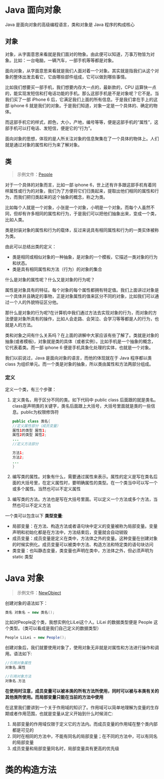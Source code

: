 # Java 面向对象

Java 是面向对象的高级编程语言，类和对象是 Java 程序的构成核心

## 对象

对象，从字面意思来看就是我们面对的物象。由此便可以知道，万事万物皆为对象。比如：一台电脑，一辆汽车，一部手机等等都是对象。

面向对象，从字面意思来看就是我们人面对着一个对象。其实就是指我们从这个对象的整体出发去看它，它由哪些部件组成，它可以做到哪些事情。

比如我们想要买一部手机，我们想要内存大一点的，最新款的，CPU 运算快一点的，能实现发短信和打电话功能的手机。那么这部手机是不是对象呢？它不是。当我们买了一部 iPhone 6 后，它满足我们上面的所有信息。于是我们拿在手上的这部 iphone 6 就是我们的对象。于是我们知道，对象一定是一个具体的、确定的物体。

而这部手机它的样式，颜色，大小，产地，编号等等，便是这部手机的“属性”，这部手机可以打电话、发短信，便是它的“行为”。

面向对象的思想，体现的是人所关注对象的信息聚集在了一个具体的物体上。人们就是通过对象的属性和行为来了解对象。

## 类

> 示例文件：[People](./day13/People.java)

对于一个具体的对象而言，比如一部 iphone 6，世上还有许多跟这部手机有着同样属性或行为的对象，我们为了方便将它们归类起来，提取出他们相同的属性和行为，而我们把归类起来的这个抽象的概念，称之为类。

比如每个人就是一个对象，小张是一个对象，小明是一个对象。而每个人虽然不同，但却有许多相同的属性和行为，于是我们可以把他们抽象出来，变成一个类，比如人类。

类是封装对象的属性和行为的载体，反过来说具有相同属性和行为的一类实体被称为类。

由此可以总结出类的定义：

-   类是相同或相似对象的一种抽象，是对象的一个模板，它描述一类对象的行为和状态。
-   类是具有相同属性和方法（行为）的对象的集合

什么是对象的属性呢？什么又是对象的行为呢？

属性是对象具有的特征。每个对象的每个属性都拥有特定值。我们上面讲过对象是一个具体并且确定的事物，正是对象属性的值来区分不同的对象，比如我们可以通过一个人的外貌特征区分他。

那什么是对象的行为呢?在计算机中我们通过方法去实现对象的行为，而对象的方法便是对象所具有的操作，比如人会走路、会哭泣、会学习等等都是人的行为，也就是人的方法。

类和对象之间有什么关系吗？在上面的讲解中大家应该有些了解了。类就是对象的抽象(或者模板)，对象就是类的具体（或者实例）。比如手机是一个抽象的概念，它代表着类。而一部 iphone 6 便是手机具象化处理的实体，也就是一个对象。

我们以前说过，Java 是面向对象的语言，而他的体现就在于 Java 程序都以类 class 为组织单元。而一个类是对象的抽象，所以类由属性和方法两部分组成。

### 定义

定义一个类，有三个步骤：

1.  定义类名，用于区分不同的类。如下代码中 public class 后面跟的就是类名。class是声明类的关键字，类名后面跟上大括号，大括号里面就是类的一些信息。public为权限修饰符

    ```java
    public class 类名{
    //定义属性部分（成员变量）
    属性1的类型 属性1;
    属性2的类型 属性2;
    ...
    //定义方法部分

    方法1;
    方法2;
    ...
    }
    ```

2.  编写类的属性。对象有什么，需要通过属性来表示。属性的定义是写在类名后面的大括号里，在定义属性时，要明确属性的类型。在一个类当中可以写一个或多个属性。当然也可以不定义属性

3.  编写类的方法。方法也是写在大括号里面。可以定义一个方法或多个方法，当然也可以不定义方法

一个类可以包含以下 **类型变量**:

-   局部变量：在方法、构造方法或者语句块中定义的变量被称为局部变量。变量声明和初始化都是在方法中，方法结束后，变量就会自动销毁
-   成员变量：成员变量是定义在类中，方法体之外的变量。这种变量在创建对象的时候实例化。成员变量可以被类中方法、构造方法和特定类的语句块访问
-   类变量：也叫静态变量，类变量也声明在类中，方法体之外，但必须声明为 static 类型

# Java 对象

> 示例文件：[NewObject](./day13/NewObject.java)

创建对象的语法如下：

```Java
类名 对象名 = new 类名();
```

比如对People这个类，我想实例化LiLei这个人。LiLei 的数据类型便是 People 这个类型。（类可以看成是我们自己定义的数据类型）

```java
People LiLei = new People();
```

创建对象后，我们就要使用对象了，使用对象无非就是对属性和方法进行操作和调用。语法如下:

```java
//引用对象属性
对象名.属性

//引用对象方法
对象名.方法
```

**在使用时注意，成员变量可以被本类的所有方法所使用，同时可以被与本类有关的其他类所使用。而局部变量只能在当前的方法中使用**

在这里我们要讲到一个关于作用域的知识了。作用域可以简单地理解为变量的生存期或者作用范围，也就是变量从定义开始到什么时候消亡:

1.  局部变量的作用域仅限于定义它的方法内。而成员变量的作用域在整个类内部都是可见的
2.  同时在相同的方法中，不能有同名的局部变量；在不同的方法中，可以有同名的局部变量
3.  成员变量和局部变量同名时，局部变量具有更高的优先级

# 类的构造方法
